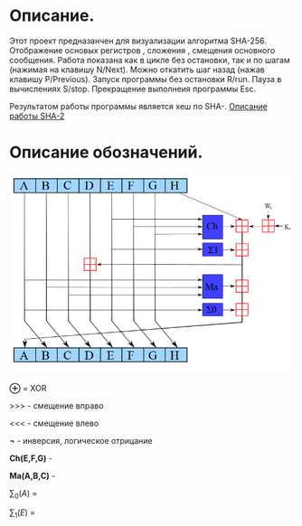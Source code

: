 # Описание.

Этот проект предназанчен для визуализации алгоритма SHA-256. Отображение основых регистров , сложения , смещения основного сообщения.
Работа показана как в цикле без остановки, так и по шагам (нажимая на клавишу N/Next). Можно откатить шаг назад (нажав клавишу P/Previous).
Запуск программы без остановки R/run. Пауза в вычислениях S/stop.  Прекращение выполнеия программы Esc.

Результатом работы программы является хеш  по SHA-.
[Описание работы SHA-2]( https://en.wikipedia.org/wiki/SHA-2)

# Описание обозначений.
![Одни цикл алгоритма SHA-2](./doc/SHA-2.png "Одни цикл алгоритма SHA-2")

$\pmb\oplus$ = XOR

\>\>\>  -  смещение вправо

<<<    -  смещение влево

$\pmb\lnot$  - инверсия, логическое отрицание

**Ch(E,F,G)** - 

**Ma(A,B,C)** -

$\sum_0(A)$ =

$\sum_1(E)$ =



